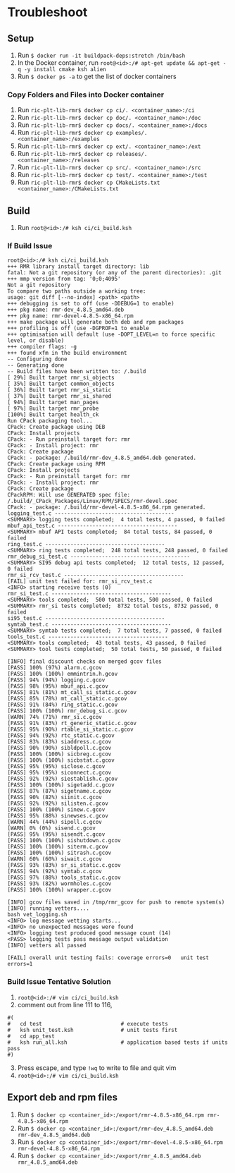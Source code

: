 # Troubleshoot

## Setup
1. Run `$ docker run -it buildpack-deps:stretch /bin/bash`
2. In the Docker container, run `root@<id>:/# apt-get update && apt-get -q -y install cmake ksh alien`
3. Run `$ docker ps -a` to get the list of docker containers

### Copy Folders and Files into Docker container
1. Run `ric-plt-lib-rmr$ docker cp ci/. <container_name>:/ci`
2. Run `ric-plt-lib-rmr$ docker cp doc/. <container_name>:/doc`
3. Run `ric-plt-lib-rmr$ docker cp docs/. <container_name>:/docs`
4. Run `ric-plt-lib-rmr$ docker cp examples/. <container_name>:/examples`
5. Run `ric-plt-lib-rmr$ docker cp ext/. <container_name>:/ext`
6. Run `ric-plt-lib-rmr$ docker cp releases/. <container_name>:/releases`
7. Run `ric-plt-lib-rmr$ docker cp src/. <container_name>:/src`
8. Run `ric-plt-lib-rmr$ docker cp test/. <container_name>:/test`
9. Run `ric-plt-lib-rmr$ docker cp CMakeLists.txt <container_name>:/CMakeLists.txt`

## Build
1. Run `root@<id>:/# ksh ci/ci_build.ksh`

### If Build Issue
```
root@<id>:/# ksh ci/ci_build.ksh 
+++ RMR library install target directory: lib
fatal: Not a git repository (or any of the parent directories): .git
+++ mmp version from tag: '0;0;4095'
Not a git repository
To compare two paths outside a working tree:
usage: git diff [--no-index] <path> <path>
+++ debugging is set to off (use -DDEBUG=1 to enable)
+++ pkg name: rmr-dev_4.8.5_amd64.deb
+++ pkg name: rmr-devel-4.8.5-x86_64.rpm
+++ make package will generate both deb and rpm packages
+++ profiling is off (use -DGPROF=1 to enable
+++ optimisation will default (use -DOPT_LEVEL=n to force specific level, or disable)
+++ compiler flags: -g 
+++ found xfm in the build environment
-- Configuring done
-- Generating done
-- Build files have been written to: /.build
[ 29%] Built target rmr_si_objects
[ 35%] Built target common_objects
[ 36%] Built target rmr_si_static
[ 37%] Built target rmr_si_shared
[ 94%] Built target man_pages
[ 97%] Built target rmr_probe
[100%] Built target health_ck
Run CPack packaging tool...
CPack: Create package using DEB
CPack: Install projects
CPack: - Run preinstall target for: rmr
CPack: - Install project: rmr
CPack: Create package
CPack: - package: /.build/rmr-dev_4.8.5_amd64.deb generated.
CPack: Create package using RPM
CPack: Install projects
CPack: - Run preinstall target for: rmr
CPack: - Install project: rmr
CPack: Create package
CPackRPM: Will use GENERATED spec file: /.build/_CPack_Packages/Linux/RPM/SPECS/rmr-devel.spec
CPack: - package: /.build/rmr-devel-4.8.5-x86_64.rpm generated.
logging_test.c --------------------------------------
<SUMMARY> logging tests completed;  4 total tests, 4 passed, 0 failed
mbuf_api_test.c --------------------------------------
<SUMMARY> mbuf API tests completed;  84 total tests, 84 passed, 0 failed
ring_test.c --------------------------------------
<SUMMARY> ring tests completed;  248 total tests, 248 passed, 0 failed
rmr_debug_si_test.c --------------------------------------
<SUMMARY> SI95 debug api tests completed;  12 total tests, 12 passed, 0 failed
rmr_si_rcv_test.c --------------------------------------
[FAIL] unit test failed for: rmr_si_rcv_test.c
<INFO> starting receive tests (0)
rmr_si_test.c --------------------------------------
<SUMMARY> tools completed;  500 total tests, 500 passed, 0 failed
<SUMMARY> rmr_si tests completed;  8732 total tests, 8732 passed, 0 failed
si95_test.c --------------------------------------
symtab_test.c --------------------------------------
<SUMMARY> symtab tests completed;  7 total tests, 7 passed, 0 failed
tools_test.c --------------------------------------
<SUMMARY> tools completed;  43 total tests, 43 passed, 0 failed
<SUMMARY> tool tests completed;  50 total tests, 50 passed, 0 failed

[INFO] final discount checks on merged gcov files
[PASS] 100% (97%) alarm.c.gcov
[PASS] 100% (100%) emmintrin.h.gcov
[PASS] 94% (94%) logging.c.gcov
[PASS] 98% (95%) mbuf_api.c.gcov
[PASS] 81% (81%) mt_call_si_static.c.gcov
[PASS] 85% (78%) mt_call_static.c.gcov
[PASS] 91% (84%) ring_static.c.gcov
[PASS] 100% (100%) rmr_debug_si.c.gcov
[WARN] 74% (71%) rmr_si.c.gcov
[PASS] 91% (83%) rt_generic_static.c.gcov
[PASS] 95% (90%) rtable_si_static.c.gcov
[PASS] 94% (92%) rtc_static.c.gcov
[PASS] 83% (83%) siaddress.c.gcov
[PASS] 90% (90%) sibldpoll.c.gcov
[PASS] 100% (100%) sicbreg.c.gcov
[PASS] 100% (100%) sicbstat.c.gcov
[PASS] 95% (95%) siclose.c.gcov
[PASS] 95% (95%) siconnect.c.gcov
[PASS] 92% (92%) siestablish.c.gcov
[PASS] 100% (100%) sigetadd.c.gcov
[PASS] 87% (87%) sigetname.c.gcov
[PASS] 90% (82%) siinit.c.gcov
[PASS] 92% (92%) silisten.c.gcov
[PASS] 100% (100%) sinew.c.gcov
[PASS] 95% (88%) sinewses.c.gcov
[WARN] 44% (44%) sipoll.c.gcov
[WARN] 0% (0%) sisend.c.gcov
[PASS] 95% (95%) sisendt.c.gcov
[PASS] 100% (100%) sishutdown.c.gcov
[PASS] 100% (100%) siterm.c.gcov
[PASS] 100% (100%) sitrash.c.gcov
[WARN] 60% (60%) siwait.c.gcov
[PASS] 93% (83%) sr_si_static.c.gcov
[PASS] 94% (92%) symtab.c.gcov
[PASS] 97% (88%) tools_static.c.gcov
[PASS] 93% (82%) wormholes.c.gcov
[PASS] 100% (100%) wrapper.c.gcov

[INFO] gcov files saved in /tmp/rmr_gcov for push to remote system(s)
[INFO] running vetters....
bash vet_logging.sh
<INFO> log message vetting starts...
<INFO> no unexpected messages were found
<INFO> logging test produced good message count (14)
<PASS> logging tests pass message output validation
[INFO] vetters all passed

[FAIL] overall unit testing fails: coverage errors=0   unit test errors=1
```

### Build Issue Tentative Solution
1. `root@<id>:/# vim ci/ci_build.ksh`
2. comment out from line 111 to 116,
```
#(
#	cd test                 		# execute tests
#	ksh unit_test.ksh				# unit tests first
#	cd app_test
#	ksh run_all.ksh					# application based tests if units pass
#)
```
3. Press escape, and type `!wq` to write to file and quit vim
4. `root@<id>:/# vim ci/ci_build.ksh`

## Export deb and rpm files
1. Run `$ docker cp <container_id>:/export/rmr-4.8.5-x86_64.rpm rmr-4.8.5-x86_64.rpm`
2. Run `$ docker cp <container_id>:/export/rmr-dev_4.8.5_amd64.deb rmr-dev_4.8.5_amd64.deb`
3. Run `$ docker cp <container_id>:/export/rmr-devel-4.8.5-x86_64.rpm rmr-devel-4.8.5-x86_64.rpm`
4. Run `$ docker cp <container_id>:/export/rmr_4.8.5_amd64.deb rmr_4.8.5_amd64.deb`
